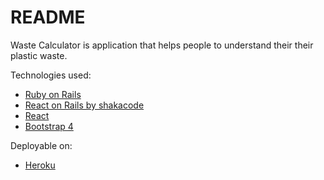 # README

Waste Calculator is application that helps people to understand their their plastic waste.  

Technologies used: 

* [Ruby on Rails](https://rubyonrails.org/)
* [React on Rails by shakacode](https://github.com/shakacode/react_on_rails)
* [React](https://reactjs.org/)
* [Bootstrap 4](https://getbootstrap.com/)

Deployable on:

* [Heroku](https://www.heroku.com)
